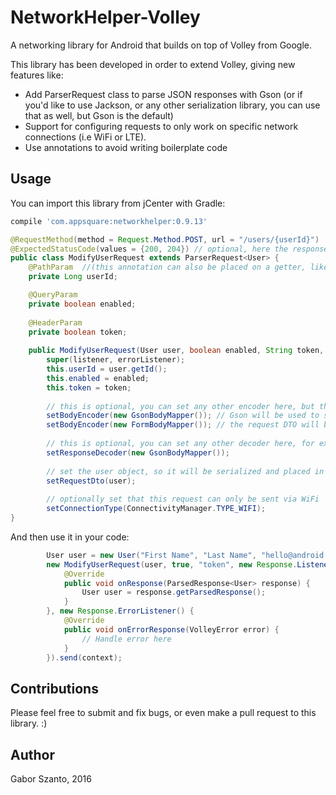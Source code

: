 # NetworkHelper-Volley
A networking library for Android that builds on top of Volley from Google.

This library has been developed in order to extend Volley, giving new features like:
  - Add ParserRequest class to parse JSON responses with Gson (or if you'd like to use Jackson, or any other serialization library, you can use that as well, but Gson is the default)
  - Support for configuring requests to only work on specific network connections (i.e WiFi or LTE).
  - Use annotations to avoid writing boilerplate code


## Usage
You can import this library from jCenter with Gradle:
```gradle
compile 'com.appsquare:networkhelper:0.9.13'
```

```java
@RequestMethod(method = Request.Method.POST, url = "/users/{userId}")
@ExpectedStatusCode(values = {200, 204}) // optional, here the response's status code can be set (from 200-299) that we accept
public class ModifyUserRequest extends ParserRequest<User> {
    @PathParam  //(this annotation can also be placed on a getter, like getUserId())
    private Long userId;

    @QueryParam
    private boolean enabled;
    
    @HeaderParam
    private boolean token;
    
    public ModifyUserRequest(User user, boolean enabled, String token, Response.Listener<ParsedResponse<User>> listener, Response.ErrorListener errorListener) {
        super(listener, errorListener);
        this.userId = user.getId();
        this.enabled = enabled;
        this.token = token;
        
        // this is optional, you can set any other encoder here, but these two implementations are available in the library
        setBodyEncoder(new GsonBodyMapper()); // Gson will be used to serialize your request DTO
        setBodyEncoder(new FormBodyMapper()); // the request DTO will be serialized as a simple POST request, with the following Content-Type: application/x-www-form-urlencoded.
        
        // this is optional, you can set any other decoder here, for example an XML parser
        setResponseDecoder(new GsonBodyMapper()); 
        
        // set the user object, so it will be serialized and placed in the body of the request
        setRequestDto(user);
        
        // optionally set that this request can only be sent via WiFi
        setConnectionType(ConnectivityManager.TYPE_WIFI);
}
```

And then use it in your code:
```java
        User user = new User("First Name", "Last Name", "hello@android.com");
        new ModifyUserRequest(user, true, "token", new Response.Listener<ParsedResponse<User>>() {
            @Override
            public void onResponse(ParsedResponse<User> response) {
                User user = response.getParsedResponse();
            }
        }, new Response.ErrorListener() {
            @Override
            public void onErrorResponse(VolleyError error) {
                // Handle error here
            }
        }).send(context);
```

## Contributions
Please feel free to submit and fix bugs, or even make a pull request to this library. :)

## Author
Gabor Szanto, 2016
